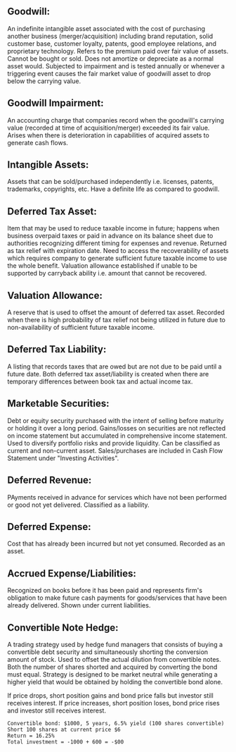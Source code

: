 ## Goodwill:
An indefinite intangible asset associated with the cost of purchasing another business (merger/acquisition) including brand reputation, solid customer base, customer loyalty, patents, good employee relations, and proprietary technology. Refers to the premium paid over fair value of assets. Cannot be bought or sold. Does not amortize or depreciate as a normal asset would. Subjected to impairment and is tested annually or whenever a triggering event causes the fair market value of goodwill asset to drop below the carrying value.

## Goodwill Impairment:
An accounting charge that companies record when the goodwill's carrying value (recorded at time of acquisition/merger) exceeded its fair value. Arises when there is deterioration in capabilities of acquired assets to generate cash flows. 

## Intangible Assets:
Assets that can be sold/purchased independently i.e. licenses, patents, trademarks, copyrights, etc. Have a definite life as compared to goodwill. 

## Deferred Tax Asset:
Item that may be used to reduce taxable income in future; happens when business overpaid taxes or paid in advance on its balance sheet due to authorities recognizing different timing for expenses and revenue. Returned as tax relief with expiration date. Need to access the recoverability of assets which requires company to generate sufficient future taxable income to use the whole benefit. Valuation allowance established if unable to be supported by carryback ability i.e. amount that cannot be recovered. 

## Valuation Allowance:
A reserve that is used to offset the amount of deferred tax asset. Recorded when there is high probability of tax relief not being utilized in future due to non-availability of sufficient future taxable income. 

## Deferred Tax Liability:
A listing that records taxes that are owed but are not due to be paid until a future date. Both deferred tax asset/liability is created when there are temporary differences between book tax and actual income tax.

## Marketable Securities:
Debt or equity security purchased with the intent of selling before maturity or holding it over a long period. Gains/losses on securities are not reflected on income statement but accumulated in comprehensive income statement. Used to diversify portfolio risks and provide liquidity. Can be classified as current and non-current asset. Sales/purchases are included in Cash Flow Statement under "Investing Activities". 

## Deferred Revenue:
PAyments received in advance for services which have not been performed or good not yet delivered. Classified as a liability.

## Deferred Expense:
Cost that has already been incurred but not yet consumed. Recorded as an asset.

## Accrued Expense/Liabilities:
Recognized on books before it has been paid and represents firm's obligation to make future cash payments for goods/services that have been already delivered. Shown under current liabilities. 

## Convertible Note Hedge:
A trading strategy used by hedge fund managers that consists of buying a convertible debt security and simultaneously shorting the conversion amount of stock. Used to offset the actual dilution from convertible notes. Both the number of shares shorted and acquired by converting the bond must equal. Strategy is designed to be market neutral while generating a higher yield that would be obtained by holding the convertible bond alone. 

If price drops, short position gains and bond price falls but investor still receives interest.
If price increases, short position loses, bond price rises and investor still receives interest.

```
Convertible bond: $1000, 5 years, 6.5% yield (100 shares convertible)
Short 100 shares at current price $6
Return = 16.25% 
Total investment = -1000 + 600 = -$00
```


